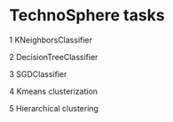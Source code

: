 # TechnoSphere tasks

1 KNeighborsClassifier

2 DecisionTreeClassifier

3 SGDClassifier

4 Kmeans clusterization

5 Hierarchical clustering
